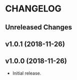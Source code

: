 # CHANGELOG

Unreleased Changes
------------------

v1.0.1 (2018-11-26)
--------------------

v1.0.0 (2018-11-26)
--------------------

* Initial release.
